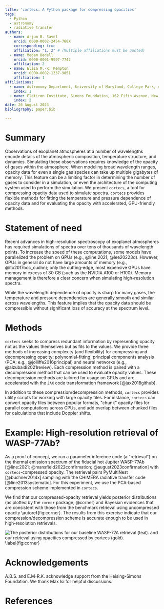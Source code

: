 ```yaml
---
title: 'cortecs: A Python package for compressing opacities'
tags:
  - Python
  - astronomy
  - radiative transfer
authors:
  - name: Arjun B. Savel
    orcid: 0000-0002-2454-768X
    corresponding: true
    affiliation: "1, 2" # (Multiple affiliations must be quoted)
  - name: Megan Bedell
    orcid: 0000-0001-9907-7742
    affiliation: 2
  - name: Eliza M.-R. Kempton
    orcid: 0000-0002-1337-9051
    affiliation: 1
affiliations:
  - name: Astronomy Department, University of Maryland, College Park, 4296 Stadium Dr., College Park, MD 207842 USA
    index: 1
  - name: Flatiron Institute, Simons Foundation, 162 Fifth Avenue, New York, NY 10010, USA
    index: 2
date: 26 August 2023
bibliography: paper.bib

---
```


# Summary

Observations of exoplanet atmospheres at a number of wavelengths encode details of the atmospheric
composition, temperature structure, and dynamics. Simulating these observations requires knowledge
of the opacity of gases within the atmosphere. When modeling broad wavelength ranges, opacity data for
even a single gas species can take up multiple gigabytes of memory. This feature can be a limiting
factor in determining the number of gases to consider in a simulation, or even the architecture of
the computing system used to perform the simulation. We present `cortecs`, a tool for compressing
opacity data used to simulate spectra. `cortecs` provides flexible methods for fitting the
temperature and pressure dependence of opacity data and for evaluating the opacity with accelerated,
GPU-friendly methods.

# Statement of need
Recent advances in high-resolution spectroscopy of exoplanet atmospheres has required simulations of spectra over
tens of thousands of wavelength points. To increase the speed of these computations, some models have parallelized
the problem on GPUs (e.g., @line:2021, @lee20223d). However, GPUs in general do not have large amounts of memory
(e.g., @ito2017ooc_cudnn); only the cutting-edge, most expensive GPUs have memory in excess of 30 GB
(such as the NVIDIA A100 or H100). Memory management is therefore a clear concern when simulating
high-resolution spectra.

While the wavelength dependence of opacity is sharp for many gases, the temperature and pressure dependencies are generally smooth and
similar across wavelengths. This feature implies that the opacity data should be compressible without significant loss of
accuracy at the spectrum level.


# Methods
`cortecs` seeks to compress redundant information by representing opacity not as the
values themselves but as fits to the values. We provide three methods of increasing complexity (and flexibility) for
compressing and decompressing opacity: polynomial-fitting, principal components analysis (PCA; e.g., @jolliffe2016principal)
and neural networks (e.g., @alzubaidi2021review). Each compression method is paired
with a decompression method that can be used to evaluate opacity values. These decompression methods are tailored
for usage on GPUs and are accelerated with the `JAX` code transformation framework [@jax2018github].

In addition to these compression/decompression methods, `cortecs` provides utility scripts for working with large opacity files.
For instance, `cortecs` can convert opacity files between popular formats, "chunk" opacity files for parallel
computations across CPUs, and add overlap between chunked files for calculations that include Doppler shifts.


# Example: High-resolution retrieval of WASP-77Ab?
As a proof of concept, we run a parameter inference code (a "retrieval") on the thermal emission spectrum of the
fiducial hot Jupiter WASP-77Ab [@line:2021; @mansfield2022confirmation; @august2023confirmation] with
`cortecs`-compressed opacity. The
retrieval pairs PyMultiNest [@buchner2014x] sampling with the CHIMERA radiative transfer code [@line2013systematic].
For this experiment, we use the PCA-based compression scheme implemented
in `cortecs`.

We find that our compressed-opacity retrieval yields posterior distributions (as plotted by the `corner` package; @corner)
and Bayesian evidences that are consistent with those from the benchmark
retrieval using uncompressed opacity  \autoref{fig:corner}. The results from this exercise indicate that our compression/decompression scheme
is accurate enough to be used in high-resolution retrievals.

![The posterior distributions for our baseline WASP-77A retrieval (teal).
and our retrieval using opacities compressed by `cortecs` (gold). \label{fig:corner}](pca_compress.png)


# Acknowledgements

A.B.S. and E.M-R.K. acknowledge support from the Heising-Simons Foundation. We thank Max Isi for helpful discussions.

# References
